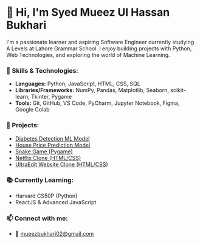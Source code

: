 # 👋 Hi, I'm Syed Mueez Ul Hassan Bukhari

I'm a passionate learner and aspiring Software Engineer currently studying A Levels at Lahore Grammar School. I enjoy building projects with Python, Web Technologies, and exploring the world of Machine Learning.

### 🚀 Skills & Technologies:
- **Languages:** Python, JavaScript, HTML, CSS, SQL
- **Libraries/Frameworks:** NumPy, Pandas, Matplotlib, Seaborn, scikit-learn, Tkinter, Pygame
- **Tools:** Git, GitHub, VS Code, PyCharm, Jupyter Notebook, Figma, Google Colab

### 📂 Projects:
- [Diabetes Detection ML Model](#)  
- [House Price Prediction Model](#)  
- [Snake Game (Pygame)](#)  
- [Netflix Clone (HTML/CSS)](#)  
- [UltraEdit Website Clone (HTML/CSS)](#)

### 📚 Currently Learning:
- Harvard CS50P (Python)
- ReactJS & Advanced JavaScript

### 📫 Connect with me:
- 📧 mueezbukhari02@gmail.com
